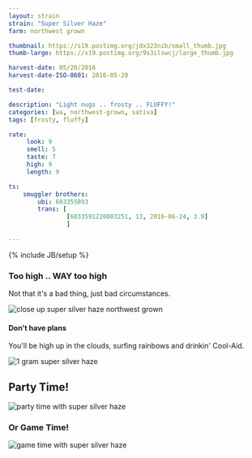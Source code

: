 ```yaml
---
layout: strain
strain: "Super Silver Haze"
farm: northwest grown

thumbnail: https://s19.postimg.org/jdx323nib/small_thumb.jpg
thumb-large: https://s19.postimg.org/9s3ilswcj/large_thumb.jpg

harvest-date: 05/20/2016
harvest-date-ISO-8601: 2016-05-20

test-date: 

description: "Light nugs .. frosty .. FLUFFY!"
categories: [wa, northwest-grown, sativa]
tags: [frosty, fluffy]

rate:
     look: 9
     smell: 5
     taste: 7
     high: 9
     length: 9

ts: 
    smuggler brothers:
        ubi: 603355893
        trans: [
                [6033591220003251, 13, 2016-06-24, 3.9]
                ]
 
---
```

{% include JB/setup %}


### Too high .. WAY too high

Not that it's a bad thing, just bad circumstances.

![close up super silver haze northwest grown](https://s19.postimg.org/wa09mrq2r/close_up_super_silver_haze.jpg)

#### Don't have plans

You'll be high up in the clouds, 
surfing rainbows and drinkin' Cool-Aid.

![1 gram super silver haze](https://s19.postimg.org/50ow89ozn/WP_20160624_13_24_08_Pro.jpg)

## Party Time!

![party time with super silver haze](http://media1.giphy.com/media/CkkVulYzFjd72/giphy.gif)

### Or Game Time!

![game time with super silver haze](https://cdn.meme.am/instances/500x/67408128.jpg)